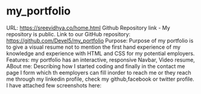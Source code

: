 # my_portfolio
URL: https://sreevidhya.co/home.html
Github Repository link - My repository is public. Link to our GitHub repository: https://github.com/Devel5/my_portfolio
Purpose: Purpose of my portfolio is to give a visual resume not to mention the first hand experience of my knowledge and experience with HTML and CSS for my potential employers.
Features: my portfolio has an interactive, responsive Navbar, Video resume, ABout me: Describing how I started coding and finally in the contact me page I form which th eemployers can fill inorder to reach me or they reach me through my linkedin profile, check my github,facebook or twitter profile.
I have attached few screenshots here: 

